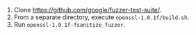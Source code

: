 1. Clone https://github.com/google/fuzzer-test-suite/.
2. From a separate directory, execute `openssl-1.0.1f/build.sh`.
3. Run `openssl-1.0.1f-fsanitize_fuzzer`.
